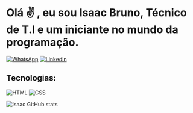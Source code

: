 # Olá ✌️ , eu sou Isaac Bruno, Técnico de T.I e um iniciante no mundo da programação.

[![WhatsApp](https://img.shields.io/badge/WhatsApp-25D366?style=for-the-badge&logo=whatsapp&logoColor=white)](https://wa.me/<+5579991188624>)
[![LinkedIn](https://img.shields.io/badge/LinkedIn-0077B5?style=for-the-badge&logo=linkedin&logoColor=white)](https://www.linkedin.com/in/isaac-bruno-monte-santos-a5b990219/)

## Tecnologias:

![HTML](https://img.shields.io/badge/HTML-239120?style=for-the-badge&logo=html5&logoColor=white)
![CSS](https://img.shields.io/badge/CSS-239120?&style=for-the-badge&logo=css3&logoColor=white)

![Isaac GitHub stats](https://github-readme-stats.vercel.app/api?username=isaacbrunodev&show_icons=true&theme=radical)
